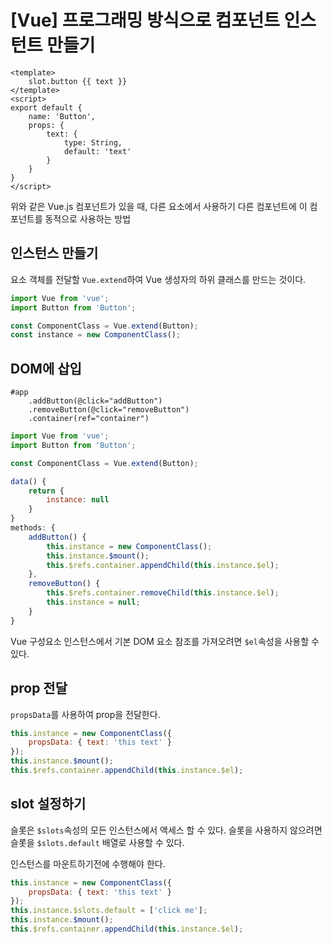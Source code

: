 # [Vue] 프로그래밍 방식으로 컴포넌트 인스턴트 만들기

```pug
<template>
	slot.button {{ text }}
</template>
<script>
export default {
	name: 'Button',
	props: {
		text: {
			type: String,
			default: 'text'
		}
	}
}
</script>
```

위와 같은 Vue.js 컴포넌트가 있을 때, 다른 요소에서 사용하기
다른 컴포넌트에 이 컴포넌트를 동적으로 사용하는 방법

## 인스턴스 만들기

요소 객체를 전달할 `Vue.extend`하여 Vue 생성자의 하위 클래스를 만드는 것이다.
```js
import Vue from 'vue';
import Button from 'Button';

const ComponentClass = Vue.extend(Button);
const instance = new ComponentClass();
```

## DOM에 삽입

```pug
#app
	.addButton(@click="addButton")
	.removeButton(@click="removeButton")
	.container(ref="container")
```
```js
import Vue from 'vue';
import Button from 'Button';

const ComponentClass = Vue.extend(Button);

data() {
	return {
		instance: null
	}
}
methods: {
	addButton() {
		this.instance = new ComponentClass();
		this.instance.$mount();
		this.$refs.container.appendChild(this.instance.$el);
	},
	removeButton() {
		this.$refs.container.removeChild(this.instance.$el);
		this.instance = null;
	}
}
```
Vue 구성요소 인스턴스에서 기본 DOM 요소 참조를 가져오려면 `$el`속성을 사용할 수 있다.


## prop 전달

`propsData`를 사용하여 prop을 전달한다.

```js
this.instance = new ComponentClass({
	propsData: { text: 'this text' }
});
this.instance.$mount();
this.$refs.container.appendChild(this.instance.$el);
```

## slot 설정하기

슬롯은 `$slots`속성의 모든 인스턴스에서 액세스 할 수 있다.
슬롯을 사용하지 않으려면 슬롯을 `$slots.default` 배열로 사용할 수 있다.

인스턴스를 마운트하기전에 수행해야 한다.

```js
this.instance = new ComponentClass({
	propsData: { text: 'this text' }
});
this.instance.$slots.default = ['click me'];
this.instance.$mount();
this.$refs.container.appendChild(this.instance.$el);
```

